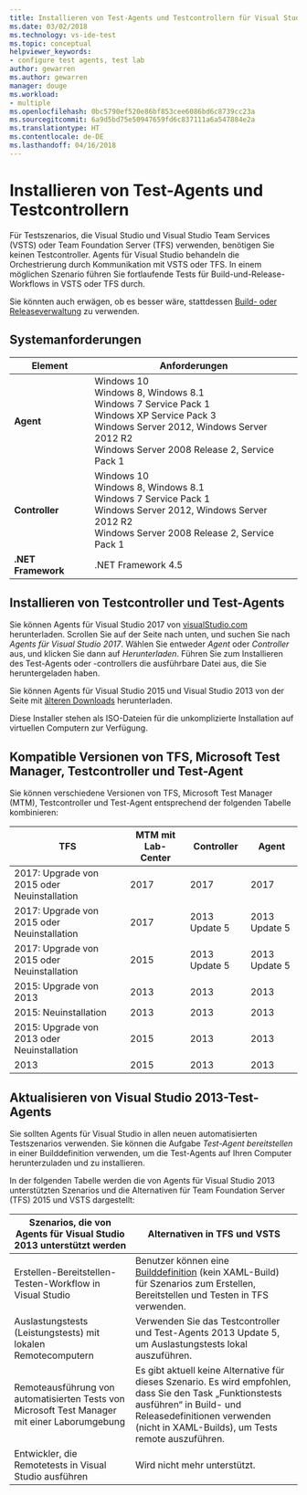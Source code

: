```yaml
---
title: Installieren von Test-Agents und Testcontrollern für Visual Studio | Microsoft-Dokumentation
ms.date: 03/02/2018
ms.technology: vs-ide-test
ms.topic: conceptual
helpviewer_keywords:
- configure test agents, test lab
author: gewarren
ms.author: gewarren
manager: douge
ms.workload:
- multiple
ms.openlocfilehash: 0bc5790ef520e86bf853cee6086bd6c8739cc23a
ms.sourcegitcommit: 6a9d5bd75e50947659fd6c837111a6a547884e2a
ms.translationtype: HT
ms.contentlocale: de-DE
ms.lasthandoff: 04/16/2018
---
```

# <a name="install-test-agents-and-test-controllers"></a>Installieren von Test-Agents und Testcontrollern

Für Testszenarios, die Visual Studio und Visual Studio Team Services (VSTS) oder Team Foundation Server (TFS) verwenden, benötigen Sie keinen Testcontroller. Agents für Visual Studio behandeln die Orchestrierung durch Kommunikation mit VSTS oder TFS. In einem möglichen Szenario führen Sie fortlaufende Tests für Build-und-Release-Workflows in VSTS oder TFS durch.

Sie könnten auch erwägen, ob es besser wäre, stattdessen [Build- oder Releaseverwaltung](use-build-or-rm-instead-of-lab-management.md) zu verwenden.

## <a name="system-requirements"></a>Systemanforderungen

| Element | Anforderungen |
| ---- | ------------ |
| **Agent** | Windows 10<br />Windows 8, Windows 8.1<br />Windows 7 Service Pack 1<br />Windows XP Service Pack 3<br />Windows Server 2012, Windows Server 2012 R2<br />Windows Server 2008 Release 2, Service Pack 1 |
| **Controller** | Windows 10<br />Windows 8, Windows 8.1<br />Windows 7 Service Pack 1<br />Windows Server 2012, Windows Server 2012 R2<br />Windows Server 2008 Release 2, Service Pack 1 |
| **.NET Framework** | .NET Framework 4.5 |

## <a name="install-the-test-controller-and-test-agents"></a>Installieren von Testcontroller und Test-Agents

Sie können Agents für Visual Studio 2017 von [visualStudio.com](https://www.visualstudio.com/downloads/?q=agents) herunterladen. Scrollen Sie auf der Seite nach unten, und suchen Sie nach *Agents für Visual Studio 2017*. Wählen Sie entweder *Agent* oder *Controller* aus, und klicken Sie dann auf *Herunterladen*. Führen Sie zum Installieren des Test-Agents oder -controllers die ausführbare Datei aus, die Sie heruntergeladen haben.

Sie können Agents für Visual Studio 2015 und Visual Studio 2013 von der Seite mit [älteren Downloads](https://www.visualstudio.com/vs/older-downloads/) herunterladen.

Diese Installer stehen als ISO-Dateien für die unkomplizierte Installation auf virtuellen Computern zur Verfügung.

## <a name="compatible-versions-of-tfs-microsoft-test-manager-the-test-controller-and-test-agent"></a>Kompatible Versionen von TFS, Microsoft Test Manager, Testcontroller und Test-Agent

Sie können verschiedene Versionen von TFS, Microsoft Test Manager (MTM), Testcontroller und Test-Agent entsprechend der folgenden Tabelle kombinieren:

| TFS | MTM mit Lab-Center | Controller | Agent |
| --- | -------------------------------------- | ---------- | ----- |
| 2017: Upgrade von 2015 oder Neuinstallation | 2017 | 2017 | 2017 |
| 2017: Upgrade von 2015 oder Neuinstallation | 2017 | 2013 Update 5 | 2013 Update 5 |
| 2017: Upgrade von 2015 oder Neuinstallation | 2015 | 2013 Update 5 | 2013 Update 5 |
| 2015: Upgrade von 2013 | 2013 | 2013 |2013 |
| 2015: Neuinstallation | 2013 | 2013 | 2013 |
| 2015: Upgrade von 2013 oder Neuinstallation | 2015 | 2013 | 2013 |
| 2013 | 2015 | 2013 | 2013 |

## <a name="upgrade-from-visual-studio-2013-test-agents"></a>Aktualisieren von Visual Studio 2013-Test-Agents

Sie sollten Agents für Visual Studio in allen neuen automatisierten Testszenarios verwenden. Sie können die Aufgabe *Test-Agent bereitstellen* in einer Builddefinition verwenden, um die Test-Agents auf Ihren Computer herunterzuladen und zu installieren.

In der folgenden Tabelle werden die von Agents für Visual Studio 2013 unterstützten Szenarios und die Alternativen für Team Foundation Server (TFS) 2015 und VSTS dargestellt:

| Szenarios, die von Agents für Visual Studio 2013 unterstützt werden | Alternativen in TFS und VSTS |
| --- | --- |
| Erstellen-Bereitstellen-Testen-Workflow in Visual Studio | Benutzer können eine [Builddefinition](/vsts/build-release/) (kein XAML-Build) für Szenarios zum Erstellen, Bereitstellen und Testen in TFS verwenden. |
| Auslastungstests (Leistungstests) mit lokalen Remotecomputern | Verwenden Sie das Testcontroller und Test-Agents 2013 Update 5, um Auslastungstests lokal auszuführen. |
| Remoteausführung von automatisierten Tests von Microsoft Test Manager mit einer Laborumgebung | Es gibt aktuell keine Alternative für dieses Szenario. Es wird empfohlen, dass Sie den Task „Funktionstests ausführen“ in Build- und Releasedefinitionen verwenden (nicht in XAML-Builds), um Tests remote auszuführen. |
| Entwickler, die Remotetests in Visual Studio ausführen | Wird nicht mehr unterstützt. |
